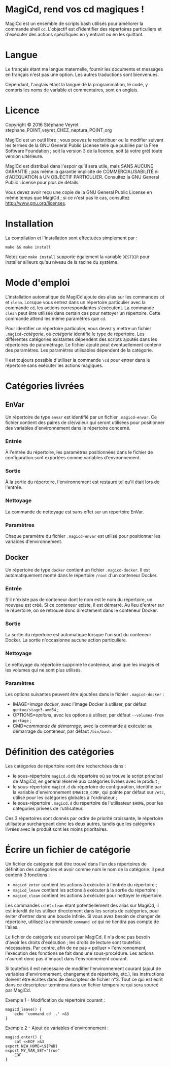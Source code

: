 # MagiCd, rend vos cd magiques !

MagiCd est un ensemble de scripts bash utilisés pour améliorer la commande shell `cd`. L'objectif est d'identifier des répertoires particuliers et d'exécuter des actions spécifiques en y entrant ou en les quittant.

# Langue

Le français étant ma langue maternelle, fournir les documents et messages en français n'est pas une option. Les autres traductions sont bienvenues.

Cependant, l'anglais étant la langue de la programmation, le code, y compris les noms de variable et commentaires, sont en anglais.

# Licence

Copyright © 2016 Stéphane Veyret stephane_POINT_veyret_CHEZ_neptura_POINT_org

MagiCd est un outil libre ; vous pouvez le redistribuer ou le modifier suivant les termes de la GNU General Public License telle que publiée par la Free Software Foundation ; soit la version 3 de la licence, soit (à votre gré) toute version ultérieure.

MagiCd est distribué dans l'espoir qu'il sera utile, mais SANS AUCUNE GARANTIE ; pas même la garantie implicite de COMMERCIALISABILITÉ ni d'ADÉQUATION à UN OBJECTIF PARTICULIER. Consultez la GNU General Public License pour plus de détails.

Vous devez avoir reçu une copie de la GNU General Public License en même temps que MagiCd ; si ce n'est pas le cas, consultez http://www.gnu.org/licenses.

# Installation

La compilation et l'installation sont effectuées simplement par :

    make && make install

Notez que `make install` supporte également la variable `DESTDIR` pour installer ailleurs qu'au niveau de la racine du système.

# Mode d'emploi

L'installation automatique de MagiCd ajoute des alias sur les commandes `cd` et `clean`. Lorsque vous entrez dans un répertoire particulier avec la commande `cd`, les actions correspondantes s'exécutent. La commande `clean` peut être utilisée dans certain cas pour nettoyer un répertoire. Cette commande attend les même paramètres que `cd`.

Pour identifier un répertoire particulier, vous devez y mettre un fichier `.magicd-`_catégorie_, où _catégorie_ identifie le type de répertoire. Les différentes catégories existantes dépendent des scripts ajoutés dans les répertoires de paramétrage. Le fichier ajouté peut éventuellement contenir des paramètres. Les paramètres utilisables dépendent de la catégorie.

Il est toujours possible d'utiliser la commande `\cd` pour entrer dans le répertoire sans exécuter les actions magiques.

# Catégories livrées

## EnVar

Un répertoire de type `envar` est identifié par un fichier `.magicd-envar`. Ce fichier contient des paires de clé/valeur qui seront utilisées pour positionner des variables d'environnement dans le répertoire concerné.

### Entrée

À l'entrée du répertoire, les paramètres positionnées dans le fichier de configuration sont exportées comme variables d'environnement.

### Sortie

À la sortie du répertoire, l'environnement est restauré tel qu'il était lors de l'entrée.

### Nettoyage

La commande de nettoyage est sans effet sur un répertoire EnVar.

### Paramètres

Chaque paramètre du fichier `.magicd-envar` est utilisé pour positionner les variables d'environnement.

## Docker

Un répertoire de type `docker` contient un fichier `.magicd-docker`. Il est automatiquement monté dans le répertoire `/root` d'un conteneur Docker.

### Entrée

S'il n'existe pas de conteneur dont le nom est le nom du répertoire, un nouveau est créé. Si ce conteneur existe, il est démarré. Au lieu d'entrer sur le répertoire, on se retrouve donc directement dans le conteneur Docker.

### Sortie

La sortie du répertoire est automatique lorsque l'on sort du conteneur Docker. La sortie n'occasionne aucune action particulière.

### Nettoyage

Le nettoyage du répertoire supprime le conteneur, ainsi que les images et les volumes qui ne sont plus utilisés.

### Paramètres

Les options suivantes peuvent être ajoutées dans le fichier `.magicd-docker` :

* IMAGE=_image docker_, avec l'image Docker à utiliser, par défaut `gentoo/stage3-amd64` ;
* OPTIONS=_options_, avec les options à utiliser, par défaut `--volumes-from portage` ;
* CMD=_commande de démarrage_, avec la commande à exécuter au démarrage du conteneur, par défaut `/bin/bash`.

# Définition des catégories

Les catégories de répertoire vont être recherchées dans :

* le sous-répertoire `magicd.d` du répertoire où se trouve le script principal de MagiCd, en général réservé aux catégories livrées avec le produit ;
* le sous-répertoire `magicd.d` du répertoire de configuration, identifié par la variable d'environnement `$MAGICD_CONF`, qui pointe par défaut sur `/etc`, utilisé pour les catégories globales à l'ordinateur ;
* le sous-répertoire `.magicd.d` du répertoire de l'utilisateur `$HOME`, pour les catégories privées de l'utilisateur.

Ces 3 répertoires sont donnés par ordre de priorité croissante, le répertoire utilisateur surchargeant donc les deux autres, tandis que les catégories livrées avec le produit sont les moins prioritaires.

# Écrire un fichier de catégorie

Un fichier de catégorie doit être trouvé dans l'un des répertoires de définition des catégories et avoir comme nom le nom de la catégorie. Il peut contenir 3 fonctions :

* `magicd_enter` contient les actions à exécuter à l'entrée du répertoire ;
* `magicd_leave` contient les actions à exécuter à la sortie du répertoire ;
* `magicd_clean` contient les actions à exécuter pour nettoyer le répertoire.

Les commandes `cd` et `clean` étant potentiellement des alias sur MagiCd, il est interdit de les utiliser directement dans les scripts de catégories, pour éviter d'entrer dans une boucle infinie. Si vous avez besoin de changer de répertoire, utilisez la commande `command cd` qui ne tiendra pas compte de l'alias.

Le fichier de catégorie est sourcé par MagiCd. Il n'a donc pas besoin d'avoir les droits d'exécution ; les droits de lecture sont toutefois nécessaires. Par contre, afin de ne pas « polluer » l'environnement, l'exécution des fonctions se fait dans une sous-procédure. Les actions n'auront donc pas d'impact dans l'environnement courant.

Si toutefois il est nécessaire de modifier l'environnement courant (ajout de variables d'environnement, changement de répertoire, etc.), les instructions doivent être écrites dans de descripteur de fichier n°3. Tout ce qui est écrit dans ce descripteur terminera dans un fichier temporaire qui sera sourcé par MagiCd.

Exemple 1 - Modification du répertoire courant :

    magicd_leave() {
        echo 'command cd ..' >&3
    }

Exemple 2 - Ajout de variables d'environnement :

    magicd_enter() {
        cat <<EOF >&3
    export NEW_HOME=\${PWD}
    export MY_VAR_SET="true"
		EOF
    }
